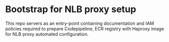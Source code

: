 # Bootstrap for NLB proxy setup

This repo servers as an entry-point containing documentation and IAM policies
required to prepare Codepipeline, ECR registry with Haproxy image for NLB proxy automated configuration.
